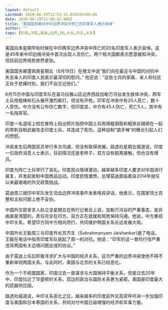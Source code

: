 ```yaml
---
layout: default
Lastmod: 2020-06-19T12:53:15.025416+00:00
date: 2020-06-19T12:00:42.000Z
title: "美国国务卿向中印边界冲突中死亡的印度军人表示哀悼"
author: ""
tags: [印度,冲突,莫迪,边界,20,士兵,中方,关系]
---
```


美国向本星期早些时候在中印两军边界冲突中阵亡的20名印度军人表示哀悼。这是45年来中印边境冲突中首次出现人员伤亡。两个核大国都表示愿意缓和冲突，但目前边界局势依然紧张。

美国国务卿蓬佩奥星期五（6月19日）在推文中说“我们向在最近与中国的对抗中失去亲人的印度人民表示最深切的慰问。” 他还说：“这些士兵的家属、亲人和社区正处于悲痛时刻，我们不会忘记他们。”

6月15日中国与印度军队在喜马拉雅山区边界西段加勒万河谷发生肢体冲突，两军士兵用棍棒和石头展开激烈厮打，但没有开枪。印军在冲突中有20人死亡，数十人受伤。中方没有公布伤亡数字，但印度说，中方有45人伤亡，死亡5人，其中有一名指挥官。

印度一名退役上校在推特上贴出照片指控中国士兵用用粗钢筋和粗铁丝捆绑在一起的带刺自制武器攻击印度士兵，并造成了死伤。这种自制“狼牙棒”的曝光引起人们的愤怒。

冲突发生后两国官员举行多次沟通，但没有取得进展。路透社星期五报道说，印度一位政府消息人士表示，目前情况还是老样子，双方没有脱离接触，但也没有增兵。

印度为阵亡士兵举行了丧礼。印度民众情绪激动，越来越多印度人要求对中国进行报复，并发起抵制中国商品运动。印度民情激愤，总理莫迪面临着自2014年就任以来最艰难的外交政策挑战。

莫迪周三就印中军队发生流血边界冲突事件发表电视讲话，他表示，在国家领土完整和主权问题上绝不妥协。

中国外交部发言人赵立坚星期五在例行记者会上说，加勒万河谷的严重事态，是非曲直是清楚的，责任完全在印方。双方正在就缓和局势保持沟通。他说，中方重视中印关系，希望印方同中方相向而行，共同维护两国关系长远发展大局。

中国外长王毅周三与印度外长苏杰生（Subrahmanyam Jaishankar)通了电话。王毅在电话中指责印度军队挑起了周一的对抗。他说：“印军的这一冒险行径严重违背两国有关边境问题达成的协议。”

由于莫迪上任后积极寻求扩大与中国的经济关系，这次严重的边界冲突使他不得不重新审视两国关系。与此同时，美国与北京的关系已经恶化。

作为一个不结盟国家，印度过去一直谋求与大国保持平衡关系，但是过去20年中，印度拉近了华盛顿的关系，双边的政治与国防关系更为紧密。美国是印度最大的武器供应国。

路透社报道说，中印关系恶化之后，越来越多的印度前外交高官呼吁进一步加强印度与美国和日本等国的关系，共同对付中国日益增强的经济和军事力量。

